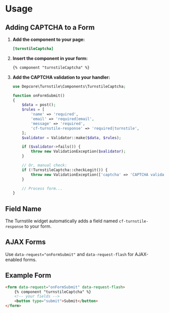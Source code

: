 # Usage

## Adding CAPTCHA to a Form

1. **Add the component to your page:**
   ```ini
   [turnstileCaptcha]
   ```

2. **Insert the component in your form:**
   ```html
   {% component "turnstileCaptcha" %}
   ```

3. **Add the CAPTCHA validation to your handler:**
   ```php
   use Depcore\Turnstile\Components\TurnstileCaptcha;

   function onFormSubmit()
   {
       $data = post();
       $rules = [
           'name' => 'required',
           'email' => 'required|email',
           'message' => 'required',
           'cf-turnstile-response' => 'required|turnstile',
       ];
       $validator = Validator::make($data, $rules);

       if ($validator->fails()) {
           throw new ValidationException($validator);
       }

       // Or, manual check:
       if (!TurnstileCaptcha::checkLegit()) {
           throw new ValidationException(['captcha' => 'CAPTCHA validation failed.']);
       }

       // Process form...
   }
   ```

## Field Name

The Turnstile widget automatically adds a field named `cf-turnstile-response` to your form.

## AJAX Forms

Use `data-request="onFormSubmit"` and `data-request-flash` for AJAX-enabled forms.

## Example Form

```html
<form data-request="onFormSubmit" data-request-flash>
    {% component "turnstileCaptcha" %}
    <!-- your fields -->
    <button type="submit">Submit</button>
</form>
```
